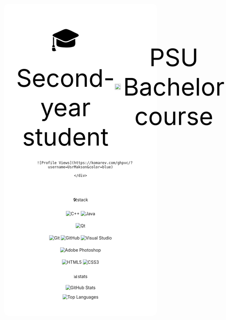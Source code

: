 <div align="center" style="background: linear-gradient(rgba(255, 255, 255, 0.85), rgba(255, 255, 255, 0.85)), url('ссылка-на-изображение'); background-size: cover; background-position: center; padding: 40px 20px; border-radius: 15px; margin: 20px 0;">
  <div style="backdrop-filter: blur(10px); padding: 20px; border-radius: 10px; background: rgba(255, 255, 255, 0.1);">
    <div align="center">
      <a href="https://www.psu.ru" target="_blank" style="display: inline-flex; align-items: center; text-decoration: none;">
      <a3 style="font-size: 80px; color: #000;">🎓Second-year student</a3>
        <img src="https://www.psu.ru/images/3/9/2/f/9/392f9e8f2384ada131e1be8574ccb49e86ea0199-500px-.png" alt="ПГНИУ" width="20" height="20" style="margin-right: 8px;" />
        <t style="font-size: 80px; color: #000;">PSU Bachelor course</a>
      </a>
      </div>
    <br>
    <div align="center">
  
        ![Profile Views](https://komarev.com/ghpvc/?username=UsrMakson&color=blue)
  
    </div>
  </div>
</div>

##
🛠️stack

###
![C++](https://img.shields.io/badge/C++-%2300599C.svg?style=for-the-badge&logo=c%2B%2B&logoColor=white)
![Java](https://img.shields.io/badge/Java-%23ED8B00.svg?style=for-the-badge&logo=openjdk&logoColor=white)

###
![Qt](https://img.shields.io/badge/Qt-%23217346.svg?style=for-the-badge&logo=Qt&logoColor=white)

###
![Git](https://img.shields.io/badge/Git-F05032?style=for-the-badge&logo=git&logoColor=white)
![GitHub](https://img.shields.io/badge/GitHub-100000?style=for-the-badge&logo=github&logoColor=white)
![Visual Studio](https://img.shields.io/badge/Visual%20Studio-5C2D91.svg?style=for-the-badge&logo=visual-studio&logoColor=white)

###
![Adobe Photoshop](https://img.shields.io/badge/Adobe%20Photoshop-%2331A8FF.svg?style=for-the-badge&logo=adobephotoshop&logoColor=white)

###
![HTML5](https://img.shields.io/badge/HTML5-%23E34F26.svg?style=for-the-badge&logo=html5&logoColor=white)
![CSS3](https://img.shields.io/badge/CSS3-%231572B6.svg?style=for-the-badge&logo=css3&logoColor=white)

##
📊stats
<div align="center">

  ![GitHub Stats](https://github-readme-stats.vercel.app/api?username=UsrMakson&show_icons=true&theme=radical&hide_border=true)
  
  ![Top Languages](https://github-readme-stats.vercel.app/api/top-langs/?username=UsrMakson&layout=compact&theme=radical&hide_border=true)
  
</div>
